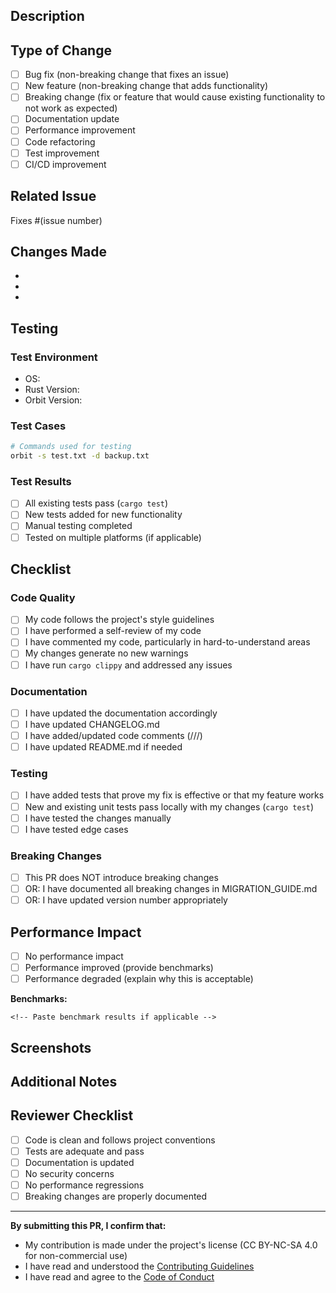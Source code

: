 ## Description

<!-- Provide a clear and concise description of your changes -->

## Type of Change

<!-- Mark the relevant option with an "x" -->

- [ ] Bug fix (non-breaking change that fixes an issue)
- [ ] New feature (non-breaking change that adds functionality)
- [ ] Breaking change (fix or feature that would cause existing functionality to not work as expected)
- [ ] Documentation update
- [ ] Performance improvement
- [ ] Code refactoring
- [ ] Test improvement
- [ ] CI/CD improvement

## Related Issue

<!-- Link to the issue this PR addresses -->

Fixes #(issue number)

## Changes Made

<!-- List the main changes in bullet points -->

- 
- 
- 

## Testing

<!-- Describe the tests you ran and how to reproduce them -->

### Test Environment
- OS: 
- Rust Version: 
- Orbit Version: 

### Test Cases
<!-- Describe what you tested -->

```bash
# Commands used for testing
orbit -s test.txt -d backup.txt
```

### Test Results
- [ ] All existing tests pass (`cargo test`)
- [ ] New tests added for new functionality
- [ ] Manual testing completed
- [ ] Tested on multiple platforms (if applicable)

## Checklist

<!-- Mark completed items with an "x" -->

### Code Quality
- [ ] My code follows the project's style guidelines
- [ ] I have performed a self-review of my code
- [ ] I have commented my code, particularly in hard-to-understand areas
- [ ] My changes generate no new warnings
- [ ] I have run `cargo clippy` and addressed any issues

### Documentation
- [ ] I have updated the documentation accordingly
- [ ] I have updated CHANGELOG.md
- [ ] I have added/updated code comments (///)
- [ ] I have updated README.md if needed

### Testing
- [ ] I have added tests that prove my fix is effective or that my feature works
- [ ] New and existing unit tests pass locally with my changes (`cargo test`)
- [ ] I have tested the changes manually
- [ ] I have tested edge cases

### Breaking Changes
- [ ] This PR does NOT introduce breaking changes
- [ ] OR: I have documented all breaking changes in MIGRATION_GUIDE.md
- [ ] OR: I have updated version number appropriately

## Performance Impact

<!-- If applicable, describe any performance implications -->

- [ ] No performance impact
- [ ] Performance improved (provide benchmarks)
- [ ] Performance degraded (explain why this is acceptable)

**Benchmarks:**
```
<!-- Paste benchmark results if applicable -->
```

## Screenshots

<!-- If applicable, add screenshots to demonstrate the changes -->

## Additional Notes

<!-- Any additional information that reviewers should know -->

## Reviewer Checklist

<!-- For maintainers reviewing this PR -->

- [ ] Code is clean and follows project conventions
- [ ] Tests are adequate and pass
- [ ] Documentation is updated
- [ ] No security concerns
- [ ] No performance regressions
- [ ] Breaking changes are properly documented

---

**By submitting this PR, I confirm that:**
- My contribution is made under the project's license (CC BY-NC-SA 4.0 for non-commercial use)
- I have read and understood the [Contributing Guidelines](CONTRIBUTING.md)
- I have read and agree to the [Code of Conduct](CODE_OF_CONDUCT.md)